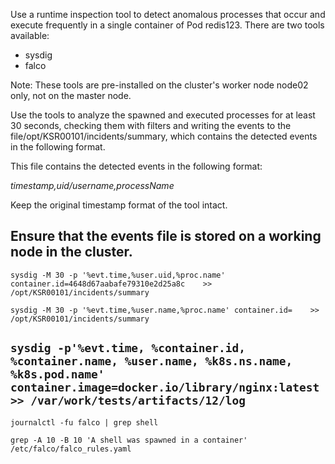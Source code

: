 Use a runtime inspection tool to detect anomalous processes that occur and execute frequently in a single container of Pod redis123.
There are two tools available:
- sysdig
- falco

Note: These tools are pre-installed on the cluster's worker node node02 only, not on the master node.

Use the tools to analyze the spawned and executed processes for at least 30 seconds, checking them with filters and writing the events to the file/opt/KSR00101/incidents/summary, which contains the detected events in the following format.

This file contains the detected events in the following format:

*timestamp,uid/username,processName*

Keep the original timestamp format of the tool intact.

Ensure that the events file is stored on a working node in the cluster.
---

`sysdig -M 30 -p '%evt.time,%user.uid,%proc.name' container.id=4648d67aabafe79310e2d25a8c    >> /opt/KSR00101/incidents/summary`

`sysdig -M 30 -p '%evt.time,%user.name,%proc.name' container.id=    >> /opt/KSR00101/incidents/summary`

`sysdig -p'%evt.time, %container.id, %container.name, %user.name, %k8s.ns.name, %k8s.pod.name' container.image=docker.io/library/nginx:latest >> /var/work/tests/artifacts/12/log`
---

`journalctl -fu falco | grep shell`

`grep -A 10 -B 10 'A shell was spawned in a container' /etc/falco/falco_rules.yaml`